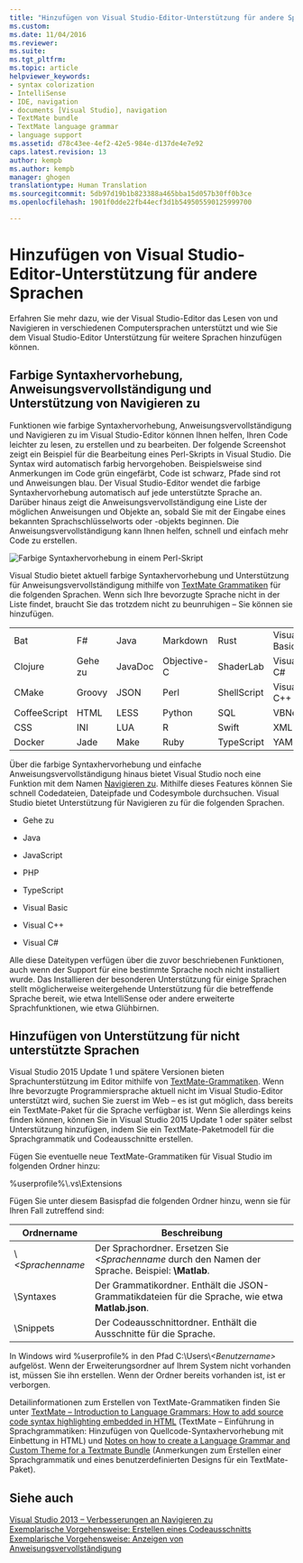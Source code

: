 ```yaml
---
title: "Hinzufügen von Visual Studio-Editor-Unterstützung für andere Sprachen | Microsoft-Dokumentation"
ms.custom: 
ms.date: 11/04/2016
ms.reviewer: 
ms.suite: 
ms.tgt_pltfrm: 
ms.topic: article
helpviewer_keywords:
- syntax colorization
- IntelliSense
- IDE, navigation
- documents [Visual Studio], navigation
- TextMate bundle
- TextMate language grammar
- language support
ms.assetid: d78c43ee-4ef2-42e5-984e-d137de4e7e92
caps.latest.revision: 13
author: kempb
ms.author: kempb
manager: ghogen
translationtype: Human Translation
ms.sourcegitcommit: 5db97d19b1b823388a465bba15d057b30ff0b3ce
ms.openlocfilehash: 1901f0dde22fb44ecf3d1b549505590125999700

---
```

# <a name="adding-visual-studio-editor-support-for-other-languages"></a>Hinzufügen von Visual Studio-Editor-Unterstützung für andere Sprachen
Erfahren Sie mehr dazu, wie der Visual Studio-Editor das Lesen von und Navigieren in verschiedenen Computersprachen unterstützt und wie Sie dem Visual Studio-Editor Unterstützung für weitere Sprachen hinzufügen können.  
  
## <a name="syntax-colorization-statement-completion-and-navigate-to-support"></a>Farbige Syntaxhervorhebung, Anweisungsvervollständigung und Unterstützung von Navigieren zu  
 Funktionen wie farbige Syntaxhervorhebung, Anweisungsvervollständigung und Navigieren zu im Visual Studio-Editor können Ihnen helfen, Ihren Code leichter zu lesen, zu erstellen und zu bearbeiten. Der folgende Screenshot zeigt ein Beispiel für die Bearbeitung eines Perl-Skripts in Visual Studio. Die Syntax wird automatisch farbig hervorgehoben. Beispielsweise sind Anmerkungen im Code grün eingefärbt, Code ist schwarz, Pfade sind rot und Anweisungen blau. Der Visual Studio-Editor wendet die farbige Syntaxhervorhebung automatisch auf jede unterstützte Sprache an. Darüber hinaus zeigt die Anweisungsvervollständigung eine Liste der möglichen Anweisungen und Objekte an, sobald Sie mit der Eingabe eines bekannten Sprachschlüsselworts oder -objekts beginnen. Die Anweisungsvervollständigung kann Ihnen helfen, schnell und einfach mehr Code zu erstellen.  
  
 ![Farbige Syntaxhervorhebung in einem Perl-Skript](../ide/media/vside_perledit.png "VSIDE_PerlEdit")  
  
 Visual Studio bietet aktuell farbige Syntaxhervorhebung und Unterstützung für Anweisungsvervollständigung mithilfe von [TextMate Grammatiken](https://manual.macromates.com/en/language_grammars) für die folgenden Sprachen. Wenn sich Ihre bevorzugte Sprache nicht in der Liste findet, braucht Sie das trotzdem nicht zu beunruhigen – Sie können sie hinzufügen.  
  
|||||||  
|-|-|-|-|-|-|  
|Bat|F#|Java|Markdown|Rust|Visual Basic|  
|Clojure|Gehe zu|JavaDoc|Objective-C|ShaderLab|Visual C#|  
|CMake|Groovy|JSON|Perl|ShellScript|Visual C++|  
|CoffeeScript|HTML|LESS|Python|SQL|VBNet|  
|CSS|INI|LUA|R|Swift|XML|  
|Docker|Jade|Make|Ruby|TypeScript|YAML|  
  
 Über die farbige Syntaxhervorhebung und einfache Anweisungsvervollständigung hinaus bietet Visual Studio noch eine Funktion mit dem Namen [Navigieren zu](https://blogs.msdn.microsoft.com/benwilli/2015/04/09/visual-studio-tip-3-use-navigate-to/). Mithilfe dieses Features können Sie schnell Codedateien, Dateipfade und Codesymbole durchsuchen. Visual Studio bietet Unterstützung für Navigieren zu für die folgenden Sprachen.  
  
-   Gehe zu  
  
-   Java  
  
-   JavaScript  
  
-   PHP  
  
-   TypeScript  
  
-   Visual Basic  
  
-   Visual C++  
  
-   Visual C#  
  
 Alle diese Dateitypen verfügen über die zuvor beschriebenen Funktionen, auch wenn der Support für eine bestimmte Sprache noch nicht installiert wurde. Das Installieren der besonderen Unterstützung für einige Sprachen stellt möglicherweise weitergehende Unterstützung für die betreffende Sprache bereit, wie etwa IntelliSense oder andere erweiterte Sprachfunktionen, wie etwa Glühbirnen.  
  
## <a name="adding-support-for-non-supported-languages"></a>Hinzufügen von Unterstützung für nicht unterstützte Sprachen  
 Visual Studio 2015 Update 1 und spätere Versionen bieten Sprachunterstützung im Editor mithilfe von [TextMate-Grammatiken](https://manual.macromates.com/en/language_grammars). Wenn Ihre bevorzugte Programmiersprache aktuell nicht im Visual Studio-Editor unterstützt wird, suchen Sie zuerst im Web – es ist gut möglich, dass bereits ein TextMate-Paket für die Sprache verfügbar ist. Wenn Sie allerdings keins finden können, können Sie in Visual Studio 2015 Update 1 oder später selbst Unterstützung hinzufügen, indem Sie ein TextMate-Paketmodell für die Sprachgrammatik und Codeausschnitte erstellen.  
  
 Fügen Sie eventuelle neue TextMate-Grammatiken für Visual Studio im folgenden Ordner hinzu:  
  
 %userprofile%\\.vs\Extensions  
  
 Fügen Sie unter diesem Basispfad die folgenden Ordner hinzu, wenn sie für Ihren Fall zutreffend sind:  
  
|Ordnername|Beschreibung|  
|-----------------|-----------------|  
|\\*\<Sprachenname*|Der Sprachordner. Ersetzen Sie *\<Sprachenname* durch den Namen der Sprache. Beispiel: **\Matlab**.|  
|\Syntaxes|Der Grammatikordner. Enthält die JSON-Grammatikdateien für die Sprache, wie etwa **Matlab.json**.|  
|\Snippets|Der Codeausschnittordner. Enthält die Ausschnitte für die Sprache.|  
  
 In Windows wird %userprofile% in den Pfad C:\Users\\*\<Benutzername>* aufgelöst. Wenn der Erweiterungsordner auf Ihrem System nicht vorhanden ist, müssen Sie ihn erstellen. Wenn der Ordner bereits vorhanden ist, ist er verborgen.  
  
 Detailinformationen zum Erstellen von TextMate-Grammatiken finden Sie unter [TextMate – Introduction to Language Grammars: How to add source code syntax highlighting embedded in HTML](https://developmentality.wordpress.com/2011/02/08/textmate-introduction-to-language-grammars/) (TextMate – Einführung in Sprachgrammatiken: Hinzufügen von Quellcode-Syntaxhervorhebung mit Einbettung in HTML) und [Notes on how to create a Language Grammar and Custom Theme for a Textmate Bundle](https://benparizek.com/notebook/notes-on-how-to-create-a-language-grammar-and-custom-theme-for-a-textmate-bundle) (Anmerkungen zum Erstellen einer Sprachgrammatik und eines benutzerdefinierten Designs für ein TextMate-Paket).  
  
## <a name="see-also"></a>Siehe auch  
 [Visual Studio 2013 – Verbesserungen an Navigieren zu](https://blogs.msdn.microsoft.com/mvpawardprogram/2013/10/22/visual-studio-2013-navigate-to-improvements/)   
 [Exemplarische Vorgehensweise: Erstellen eines Codeausschnitts](../ide/walkthrough-creating-a-code-snippet.md)   
 [Exemplarische Vorgehensweise: Anzeigen von Anweisungsvervollständigung](../extensibility/walkthrough-displaying-statement-completion.md)


<!--HONumber=Feb17_HO4-->


